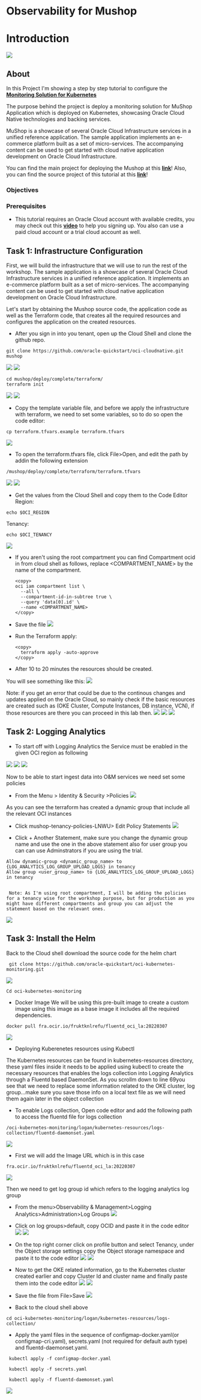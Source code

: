 # Observability for Mushop
 # Introduction

![](./images/Intro.png)

## About 

In this Project I'm showing a step by step tutorial to configure the **[Monitoring Solution for Kubernetes](https://github.com/oracle-quickstart/oci-kubernetes-monitoring)**

The purpose behind the project is deploy a monitoring solution for MuShop Application which is deployed on Kubernetes, showcasing Oracle Cloud Native technologies and backing services. 

MuShop is a showcase of several Oracle Cloud Infrastructure services in a unified reference application. The sample application implements an e-commerce platform built as a set of micro-services. The accompanying content can be used to get started with cloud native application development on Oracle Cloud Infrastructure.

You can find the main project for deploying the Mushop at this **[link](https://github.com/oracle-quickstart/oci-cloudnative)**!
Also, you can find the source project of this tutorial at this **[link](https://github.com/oracle-quickstart/oci-kubernetes-monitoring)**!
### Objectives



### Prerequisites

-  This tutorial requires an Oracle Cloud account with available credits, you may check out this **[video](https://www.youtube.com/watch?v=4U-0SumNz6w)** to help you signing up. You also can use a paid cloud account or a trial cloud account as well.
  



## Task 1: Infrastructure Configuration

 First, we will build the infrastructure that we will use to run the rest of the workshop.  The sample application is a showcase of several Oracle Cloud Infrastructure services in a unified reference application. It implements an e-commerce platform built as a set of micro-services. The accompanying content can be used to get started with cloud native application development on Oracle Cloud Infrastructure.

 Let's start by obtaining the Mushop source code, the application code as well as the Terraform code, that creates all the required resources and configures the application on the created resources.

- After you sign in into you tenant, open up the Cloud Shell and clone the github repo.

```
git clone https://github.com/oracle-quickstart/oci-cloudnative.git mushop
```
![](images/tenant.png)
![](images/gitclone.png)

```
cd mushop/deploy/complete/terraform/
terraform init
```
![](images/init.png)
![](images/init2.png)

- Copy the template variable file, and before we apply the infrastructure with terraform, we need to set some variables, so to do so open the code editor:
```
cp terraform.tfvars.example terraform.tfvars
```
![](images/copy.png)

- To open the terraform.tfvars file, click File>Open, and edit the path by addin the following extension 
```
/mushop/deploy/complete/terraform/terraform.tfvars
```
![](images/path.png)
![](images/terraform.png)
- Get the values from the Cloud Shell and copy them to the Code Editor
Region:
```
echo $OCI_REGION
```
Tenancy:
```
echo $OCI_TENANCY
```
![](images/values.png)
- If you aren't using the root compartment you can find Compartment ocid in from cloud shell as follows, replace <COMPARTMENT_NAME> by the name of the compartment.

    ```
    <copy>
    oci iam compartment list \
      --all \
      --compartment-id-in-subtree true \
      --query 'data[0].id' \
      --name <COMPARTMENT_NAME>
    </copy>
    ```
- Save the file
![](./images/save.png)

- Run the Terraform apply:
    ```
    <copy>
      terraform apply -auto-approve
    </copy>
    ```
- After 10 to 20 minutes the resources should be created.

 You will see something like this:
![](images/terraformrun.png)

Note: if you get an error that could be due to the continous changes and updates applied on the Oracle Cloud, so mainly check if the basic resources are created such as (OKE Cluster, Compute Instances, DB instance, VCN), if those resources are there you can proceed in this lab then.
![](images/okecluster.png)
![](images/db.png)
![](images/vcn.png)

## Task 2: Logging Analytics

- To start off with Logging Analytics the  Service must be enabled in the given OCI region as following 

![](images/OandM.png)
![](images/lainit.png)
![](images/lainit2.png)

Now to be able to start ingest data into O&M services we need  set some policies 
- From the Menu > Identity & Security >Policies
![](images/policy.png)

As you can see the terraform has created a dynamic group that include all the relevant OCI instances 
- Click mushop-tenancy-policies-LNWU> Edit Policy Statements
![](images/policy2.png)

- Click + Another Statement, make sure you change the dynamic group name and use the one in the above statement also for user group you can can use Adminstrators if you are using the trial.
```
Allow dynamic-group <dynamic_group_name> to {LOG_ANALYTICS_LOG_GROUP_UPLOAD_LOGS} in tenancy
Allow group <user_group_name> to {LOG_ANALYTICS_LOG_GROUP_UPLOAD_LOGS} in tenancy


```

     Note: As I'm using root compartment, I will be adding the policies for a tenancy wise for the workshop purpose, but for production as you might have different compartments and group you can adjust the statement based on the relevant ones.
![](images/statement.png)   

## Task 3: Install the Helm

 Back to the Cloud shell download the source code for the helm chart

```
 git clone https://github.com/oracle-quickstart/oci-kubernetes-monitoring.git
```
![](images/helm.png)

```
Cd oci-kubernetes-monitoring 
```
- Docker Image
We will be using this pre-built image to create a custom image using this image as a base image it includes all the required dependencies. 
```
docker pull fra.ocir.io/fruktknlrefu/fluentd_oci_la:20220307
```
![](images/docker.png)

- Deploying Kuberenetes resources using Kubectl

The Kubernetes resources can be found in kubernetes-resources directory, these yaml files inside it needs to be applied using kubectl to create the necessary resources that enables the logs collection into Logging Analytics through a Fluentd based DaemonSet. As you scrollm down to line 69you see that we need to replace some information related to the OKE cluster, log group…make sure you save those info on a local text file as we will need them again later in the object collection

- To enable Logs collection, Open code editor and add the following path to access the fluentd file for logs collection
```
/oci-kubernetes-monitoring/logan/kubernetes-resources/logs-collection/fluentd-daemonset.yaml
```
![](images/logscollect.png)


- First we will add the Image URL which is in this case 
```
fra.ocir.io/fruktknlrefu/fluentd_oci_la:20220307
```
![](images/fluent1.png)

Then we need to get log group id which refers to the logging analytics log group

- From the menu>Observability & Management>Logging Analytics>Administration>Log Groups
![](images/loggroup1.png)

- Click on log groups>default, copy OCID and paste it in the code editor
![](images/loggroup2.png)
![](images/codeeditlg.png)

- On the top right corner click on profile button and select Tenancy, under the Object storage settings copy the Object storage namespace and paste it to the code editor
![](images/namespace.png)
![](images/namespace2.png)

- Now to get the OKE related information, go to the Kubernetes cluster created earlier and copy Cluster Id and cluster name and finally paste them into the code editor 
![](images/oke.png)
![](images/codeeditoke.png)

- Save the file from File>Save
![](images/save1.png)

- Back to the cloud shell above 
```
cd oci-kubernetes-monitoring/logan/kubernetes-resources/logs-collection/
```
- Apply the yaml files in the sequence of configmap-docker.yaml(or configmap-cri.yaml), secrets.yaml (not required for default auth type) and fluentd-daemonset.yaml.

```
 kubectl apply -f configmap-docker.yaml 
 
 kubectl apply -f secrets.yaml 

 kubectl apply -f fluentd-daemonset.yaml 
```
![](images/logcollectkubctl.png)
